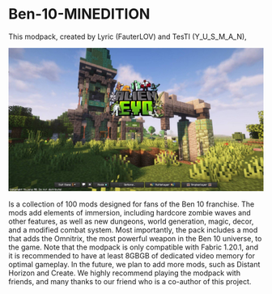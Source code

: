 # Ben-10-MINEDITION

This modpack, created by Lyric (FauterLOV) and TesTI (Y_U_S_M_A_N), 

![alt text](https://github.com/Yusman00/Ben-10-MINEDITION/blob/main/IMG_20251017_185618_578.jpg)

Is a collection of 100 mods designed for fans of the Ben 10 franchise. The mods add elements of immersion, including hardcore zombie waves and other features, as well as new dungeons, world generation, magic, decor, and a modified combat system. Most importantly, the pack includes a mod that adds the Omnitrix, the most powerful weapon in the Ben 10 universe, to the game. Note that the modpack is only compatible with Fabric 1.20.1, and it is recommended to have at least 8GBGB of dedicated video memory for optimal gameplay. In the future, we plan to add more mods, such as Distant Horizon and Create. We highly recommend playing the modpack with friends, and many thanks to our friend who is a co-author of this project.
